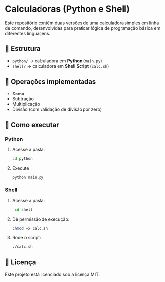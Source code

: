 # Calculadoras (Python e Shell)

Este repositório contém duas versões de uma calculadora simples em linha de comando, desenvolvidas para praticar lógica de programação básica em diferentes linguagens.

## 📂 Estrutura
- `python/` → calculadora em **Python** (`main.py`)
- `shell/` → calculadora em **Shell Script** (`calc.sh`)

## 🔨 Operações implementadas
- Soma
- Subtração
- Multiplicação
- Divisão (com validação de divisão por zero)

## 🚀 Como executar

### Python
1. Acesse a pasta:
   ```bash
   cd python
   ```
   
2. Execute
   ```bash
   python main.py
    ```

### Shell
1. Acesse a pasta:
   ```bash
    cd shell
    ```

3. Dê permissão de execução:
   ```bash
   chmod +x calc.sh
   ```
   
5. Rode o script:
   ```bash
   ./calc.sh
    ```
   
## 📜 Licença

Este projeto está licenciado sob a licença MIT.
   
